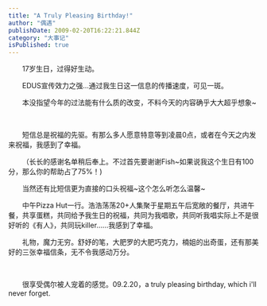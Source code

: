 ```yaml
---
title: "A Truly Pleasing Birthday!"
author: "偶遇"
publishDate: 2009-02-20T16:22:21.844Z
category: "大事记"
isPublished: true
---
```


<P style="TEXT-INDENT: 2em;">17岁生日，过得好生动。</P>
<P style="TEXT-INDENT: 2em;">EDUS宣传效力之强...通过我生日这一信息的传播速度，可见一斑。</P>
<P style="TEXT-INDENT: 2em;">本没指望今年的过法能有什么质的改变，不料今天的内容确乎大大超乎想象~</P>
<P style="TEXT-INDENT: 2em;">&nbsp;</P>
<P style="TEXT-INDENT: 2em;">短信总是祝福的先驱。有那么多人愿意特意等到凌晨0点，或者在今天之内发来祝福，我感到了幸福。</P>
<P style="TEXT-INDENT: 2em;">（长长的感谢名单稍后奉上。不过首先要谢谢Fish~如果说我这个生日有100分，那么你的帮助占了75%！)</P>
<P style="TEXT-INDENT: 2em;">当然还有比短信更为直接的口头祝福~这个怎么听怎么温馨~</P>
<P style="TEXT-INDENT: 2em;">中午Pizza Hut一行。浩浩荡荡20+人集聚于星期五午后宽敞的餐厅，共进午餐，共享蛋糕，共同给予我生日的祝福，共同为我唱歌，共同听我唱实际上不是很好听的《有人》，共同玩killer……我感到了幸福。</P>
<P style="TEXT-INDENT: 2em;">礼物，魔力无穷。舒妤的笔，大肥罗的大肥巧克力，楠姐的出奇蛋，还有那美好的三张幸福信条，无不令我感动万分。</P>
<P style="TEXT-INDENT: 2em;">&nbsp;</P>
<P style="TEXT-INDENT: 2em;">很享受偶尔被人宠着的感觉。09.2.20，a truly pleasing birthday, which i'll never forget.</P>